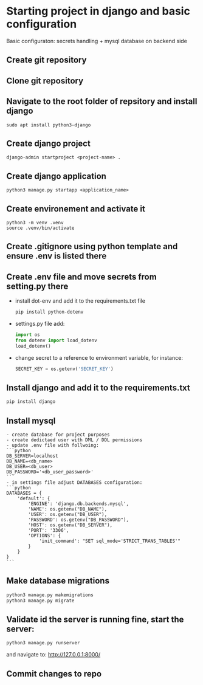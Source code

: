 # Starting project in django and basic configuration
Basic configuraton: secrets handling + mysql database on backend side

## Create git repository
## Clone git repository
## Navigate to the root folder of repsitory and install django
```
sudo apt install python3-django
```
## Create django project
```
django-admin startproject <project-name> .
```
## Create django application
```
python3 manage.py startapp <application_name>
```
## Create environement and activate it
```
python3 -m venv .venv
source .venv/bin/activate
```
## Create .gitignore using python template and ensure .env is listed there
## Create .env file and move secrets from setting.py there
 - install dot-env and add it to the requirements.txt file
    ```bash
    pip install python-dotenv
    ```
 - settings.py file add:
    ```python
    import os
    from dotenv import load_dotenv
    load_dotenv()
    ```
 - change secret to a reference to environment variable, for instance:
    ```python
    SECRET_KEY = os.getenv('SECRET_KEY')
    ```
## Install django and add it to the requirements.txt
```bash
pip install django
```
## Install mysql
    - create database for project purposes
    - create dedictaed user with DML / DDL permissions
    - update .env file with follwoing:
    ```python
    DB_SERVER=localhost
    DB_NAME=<db_name>
    DB_USER=<db_user>
    DB_PASSWORD='<db_user_password>'
    ```
    - in settings file adjust DATABASES configuration:
    ```python
    DATABASES = {
        'default': {  
            'ENGINE': 'django.db.backends.mysql',  
            'NAME': os.getenv("DB_NAME"),
            'USER': os.getenv("DB_USER"),
            'PASSWORD': os.getenv("DB_PASSWORD"),
            'HOST': os.getenv("DB_SERVER"),
            'PORT': '3306',  
            'OPTIONS': {  
                'init_command': "SET sql_mode='STRICT_TRANS_TABLES'"  
            }  
        }
    }
    ```
## Make database migrations
```bash
python3 manage.py makemigrations
python3 manage.py migrate

```
## Validate id the server is running fine, start the server:
```bash
python3 manage.py runserver
```
and navigate to: http://127.0.0.1:8000/

## Commit changes to repo

